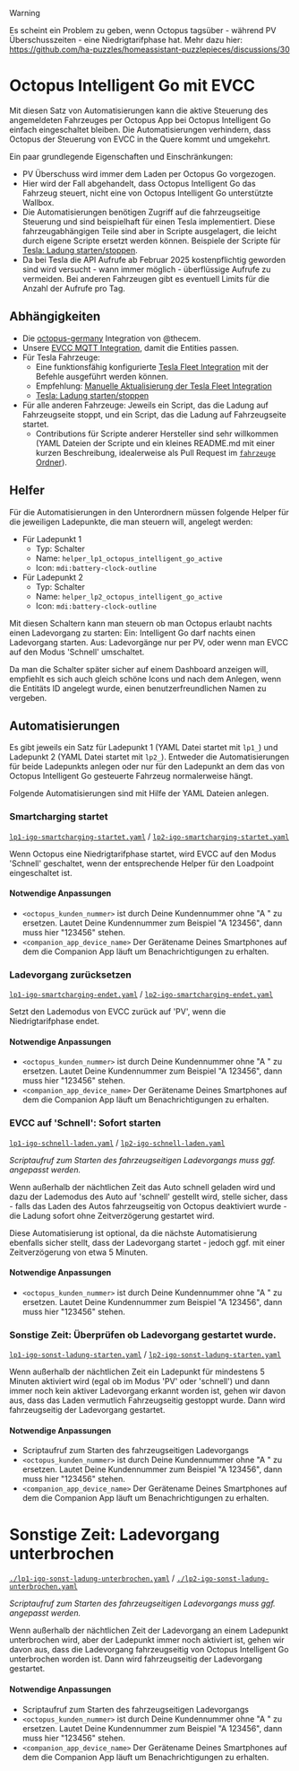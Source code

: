 > [!WARNING]  
> Es scheint ein Problem zu geben, wenn Octopus tagsüber - während PV Überschusszeiten - eine Niedrigtarifphase hat. Mehr dazu hier: https://github.com/ha-puzzles/homeassistant-puzzlepieces/discussions/30

# Octopus Intelligent Go mit EVCC

Mit diesen Satz von Automatisierungen kann die aktive Steuerung des angemeldeten Fahrzeuges per Octopus App bei Octopus Intelligent Go einfach eingeschaltet bleiben. Die Automatisierungen verhindern, dass Octopus der Steuerung von EVCC in the Quere kommt und umgekehrt.

Ein paar grundlegende Eigenschaften und Einschränkungen:
- PV Überschuss wird immer dem Laden per Octopus Go vorgezogen.
- Hier wird der Fall abgehandelt, dass Octopus Intelligent Go das Fahrzeug steuert, nicht eine von Octopus Intelligent Go unterstützte Wallbox.
- Die Automatisierungen benötigen Zugriff auf die fahrzeugseitige Steuerung und sind beispielhaft für einen Tesla implementiert. Diese fahrzeugabhängigen Teile sind aber in Scripte ausgelagert, die leicht durch eigene Scripte ersetzt werden können. Beispiele der Scripte für [Tesla: Ladung starten/stoppen](../../fahrzeuge/Tesla/ladung-starten-stoppen/).
- Da bei Tesla die API Aufrufe ab Februar 2025 kostenpflichtig geworden sind wird versucht - wann immer möglich - überflüssige Aufrufe zu vermeiden. Bei anderen Fahrzeugen gibt es eventuell Limits für die Anzahl der Aufrufe pro Tag.



## Abhängigkeiten
- Die [octopus-germany](https://github.com/thecem/octopus_germany) Integration von @thecem.
- Unsere [EVCC MQTT Integration](../../../installation/evcc-mqtt-integration/), damit die Entities passen.
- Für Tesla Fahrzeuge:
  - Eine funktionsfähig konfigurierte [Tesla Fleet Integration](https://www.home-assistant.io/integrations/tesla_fleet/#configuration) mit der Befehle ausgeführt werden können.
  - Empfehlung: [Manuelle Aktualisierung der Tesla Fleet Integration](../../fahrzeuge/Tesla/entities-manuell-aktualisieren/)
  - [Tesla: Ladung starten/stoppen](../../fahrzeuge/Tesla/ladung-starten-stoppen/)
- Für alle anderen Fahrzeuge: Jeweils ein Script, das die Ladung auf Fahrzeugseite stoppt, und ein Script, das die Ladung auf Fahrzeugseite startet. 
  - Contributions für Scripte anderer Hersteller sind sehr willkommen (YAML Dateien der Scripte und ein kleines README.md mit einer kurzen Beschreibung, idealerweise als Pull Request im [`fahrzeuge` Ordner](../../fahrzeuge/)).

## Helfer

Für die Automatisierungen in den Unterordnern müssen folgende Helper für die jeweiligen Ladepunkte, die man steuern will, angelegt werden:

- Für Ladepunkt 1
  - Typ: Schalter
  - Name:  `helper_lp1_octopus_intelligent_go_active`
  - Icon: `mdi:battery-clock-outline`
- Für Ladepunkt 2
  - Typ: Schalter
  - Name:  `helper_lp2_octopus_intelligent_go_active`
  - Icon: `mdi:battery-clock-outline`

Mit diesen Schaltern kann man steuern ob man Octopus erlaubt nachts einen Ladevorgang zu starten: Ein: Intelligent Go darf nachts einen Ladevorgang starten. Aus: Ladevorgänge nur per PV, oder wenn man EVCC auf den Modus 'Schnell' umschaltet.

Da man die Schalter später sicher auf einem Dashboard anzeigen will, empfiehlt es sich auch gleich schöne Icons und nach dem Anlegen, wenn die Entitäts ID angelegt wurde, einen benutzerfreundlichen Namen zu vergeben.

## Automatisierungen

Es gibt jeweils ein Satz für Ladepunkt 1 (YAML Datei startet mit `lp1_`) und Ladepunkt 2 (YAML Datei startet mit `lp2_`). Entweder die Automatisierungen für beide Ladepunkts anlegen oder nur für den Ladepunkt an dem das von Octopus Intelligent Go gesteuerte Fahrzeug normalerweise hängt.

Folgende Automatisierungen sind mit Hilfe der YAML Dateien anlegen. 

### Smartcharging startet

[`lp1-igo-smartcharging-startet.yaml`](./lp1-igo-smartcharging-startet.yaml) / [`lp2-igo-smartcharging-startet.yaml`](./lp2-igo-smartcharging-startet.yaml)

Wenn Octopus eine Niedrigtarifphase startet, wird EVCC auf den Modus 'Schnell' geschaltet, wenn der entsprechende Helper für den Loadpoint eingeschaltet ist.

#### Notwendige Anpassungen
- `<octopus_kunden_nummer>` ist durch Deine Kundennummer ohne "A " zu ersetzen. Lautet Deine Kundennummer zum Beispiel "A 123456", dann muss hier "123456" stehen.
- `<companion_app_device_name>` Der Gerätename Deines Smartphones auf dem die Companion App läuft um Benachrichtigungen zu erhalten.

### Ladevorgang zurücksetzen

[`lp1-igo-smartcharging-endet.yaml`](./lp1-igo-smartcharging-endet.yaml) / [`lp2-igo-smartcharging-endet.yaml`](./lp2-igo-smartcharging-endet.yaml)

Setzt den Lademodus von EVCC zurück auf 'PV', wenn die Niedrigtarifphase endet.

#### Notwendige Anpassungen
- `<octopus_kunden_nummer>` ist durch Deine Kundennummer ohne "A " zu ersetzen. Lautet Deine Kundennummer zum Beispiel "A 123456", dann muss hier "123456" stehen.
- `<companion_app_device_name>` Der Gerätename Deines Smartphones auf dem die Companion App läuft um Benachrichtigungen zu erhalten.


### EVCC auf 'Schnell': Sofort starten

[`lp1-igo-schnell-laden.yaml`](./lp1-igo-schnell-laden.yaml) / [`lp2-igo-schnell-laden.yaml`](./lp2-igo-schnell-laden.yaml)

*Scriptaufruf zum Starten des fahrzeugseitigen Ladevorgangs muss ggf. angepasst werden.*

Wenn außerhalb der nächtlichen Zeit das Auto schnell geladen wird und dazu der Lademodus des Auto auf 'schnell' gestellt wird, stelle sicher, dass - falls das Laden des Autos fahrzeugseitig von Octopus deaktiviert wurde - die Ladung sofort ohne Zeitverzögerung gestartet wird. 

Diese Automatisierung ist optional, da die nächste Automatisierung ebenfalls sicher stellt, dass der Ladevorgang startet - jedoch ggf. mit einer Zeitverzögerung von etwa 5 Minuten.

#### Notwendige Anpassungen
- `<octopus_kunden_nummer>` ist durch Deine Kundennummer ohne "A " zu ersetzen. Lautet Deine Kundennummer zum Beispiel "A 123456", dann muss hier "123456" stehen.

### Sonstige Zeit: Überprüfen ob Ladevorgang gestartet wurde.

[`lp1-igo-sonst-ladung-starten.yaml`](./lp1-igo-sonst-ladung-starten.yaml) / [`lp2-igo-sonst-ladung-starten.yaml`](./lp2-igo-sonst-ladung-starten.yaml)

Wenn außerhalb der nächtlichen Zeit ein Ladepunkt für mindestens 5 Minuten aktiviert wird (egal ob im Modus 'PV' oder 'schnell') und dann immer noch kein aktiver Ladevorgang erkannt worden ist, gehen wir davon aus, dass das Laden vermutlich Fahrzeugseitig gestoppt wurde. Dann wird fahrzeugseitig der Ladevorgang gestartet.

#### Notwendige Anpassungen
- Scriptaufruf zum Starten des fahrzeugseitigen Ladevorgangs
- `<octopus_kunden_nummer>` ist durch Deine Kundennummer ohne "A " zu ersetzen. Lautet Deine Kundennummer zum Beispiel "A 123456", dann muss hier "123456" stehen.
- `<companion_app_device_name>` Der Gerätename Deines Smartphones auf dem die Companion App läuft um Benachrichtigungen zu erhalten.

# Sonstige Zeit: Ladevorgang unterbrochen

[`./lp1-igo-sonst-ladung-unterbrochen.yaml`](./lp1-igo-sonst-ladung-unterbrochen.yaml) / [`./lp2-igo-sonst-ladung-unterbrochen.yaml`](./lp2-igo-sonst-ladung-unterbrochen.yaml)

*Scriptaufruf zum Starten des fahrzeugseitigen Ladevorgangs muss ggf. angepasst werden.*

Wenn außerhalb der nächtlichen Zeit der Ladevorgang an einem Ladepunkt unterbrochen wird, aber der Ladepunkt immer noch aktiviert ist, gehen wir davon aus, dass die Ladevorgang fahrzeugseitig von Octopus Intelligent Go unterbrochen worden ist. Dann wird fahrzeugseitig der Ladevorgang gestartet.

#### Notwendige Anpassungen
- Scriptaufruf zum Starten des fahrzeugseitigen Ladevorgangs
- `<octopus_kunden_nummer>` ist durch Deine Kundennummer ohne "A " zu ersetzen. Lautet Deine Kundennummer zum Beispiel "A 123456", dann muss hier "123456" stehen.
- `<companion_app_device_name>` Der Gerätename Deines Smartphones auf dem die Companion App läuft um Benachrichtigungen zu erhalten.
